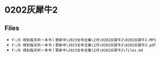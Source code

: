 # 0202灰犀牛2

## Files

- `F:/D 得到每天听一本书丨更新中\2023全年合集\2月\0202灰犀牛2\0202灰犀牛2.MP3`
- `F:/D 得到每天听一本书丨更新中\2023全年合集\2月\0202灰犀牛2\0202灰犀牛2.pdf`
- `F:/D 得到每天听一本书丨更新中\2023全年合集\2月\0202灰犀牛2\files.md`
